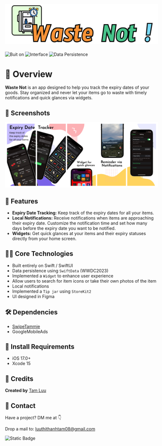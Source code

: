 # ![Cover](https://github.com/bii-08/WasteNot/blob/main/Readme_Images/WasteNot_Cover.png)

![Buit on](https://img.shields.io/badge/Built_on-Swift-red?logo=Swift)
![Interface](https://img.shields.io/badge/Interface-SwiftUI-yellow)
![Data Persistence](https://img.shields.io/badge/Data_Persistence-SwiftData-blue)

# 🫵 Overview

**Waste Not** is an app designed to help you track the expiry dates of your goods. Stay organized and never let your items go to waste with timely notifications and quick glances via widgets.

## 📸 Screenshots

![Image](https://github.com/bii-08/WasteNot/blob/main/Readme_Images/Screenshots.png)

## 🚀 Features

- **Expiry Date Tracking:** Keep track of the expiry dates for all your items.
- **Local Notifications:** Receive notifications when items are approaching their expiry date. Customize the notification time and set how many days before the expiry date you want to be notified.
- **Widgets:** Get quick glances at your items and their expiry statuses directly from your home screen.

## 👩‍💻 Core Technologies

- Built entirely on Swift / SwiftUI
- Data persistence using `SwiftData` (WWDC2023)
- Implemented a `Widget` to enhance user experience
- Allow users to search for item icons or take their own photos of the item 
- Local notifications
- Implemented a `Tip jar` using `StoreKit2`
- UI designed in Figma

## 🛠️ Dependencies
- [SwipeTammie](https://github.com/bii-08/SwipeTammie)
- GoogleMobileAds

## 📜 Install Requirements
- iOS 17.0+
- Xcode 15

## 🔎 Credits
**Created by** [Tam Luu](https://github.com/bii-08)

## 📱 Contact

Have a project? DM me at 👇

Drop a mail to: luuthithanhtam08@gmail.com

![Static Badge](https://img.shields.io/badge/Built_with_%F0%9F%92%93-blue)
